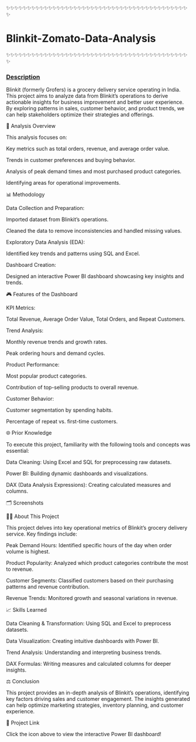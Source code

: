 ✨✨✨✨✨✨✨✨✨✨✨✨✨✨✨✨✨✨✨✨✨✨✨✨✨✨✨✨✨✨✨✨✨✨✨✨✨✨✨✨✨✨✨✨<h1> Blinkit-Zomato-Data-Analysis </h1>✨✨✨✨✨✨✨✨✨✨✨✨✨✨✨✨✨✨✨✨✨✨✨✨✨✨✨✨✨✨✨✨✨✨✨✨✨✨✨✨✨✨✨✨


### <u> Description </u>

Blinkit (formerly Grofers) is a grocery delivery service operating in India. This project aims to analyze data from Blinkit’s operations to derive actionable insights for business improvement and better user experience. By exploring patterns in sales, customer behavior, and product trends, we can help stakeholders optimize their strategies and offerings.

🎨 Analysis Overview

This analysis focuses on:

Key metrics such as total orders, revenue, and average order value.

Trends in customer preferences and buying behavior.

Analysis of peak demand times and most purchased product categories.

Identifying areas for operational improvements.

📊 Methodology

Data Collection and Preparation:

Imported dataset from Blinkit’s operations.

Cleaned the data to remove inconsistencies and handled missing values.

Exploratory Data Analysis (EDA):

Identified key trends and patterns using SQL and Excel.

Dashboard Creation:

Designed an interactive Power BI dashboard showcasing key insights and trends.

🎮 Features of the Dashboard

KPI Metrics:

Total Revenue, Average Order Value, Total Orders, and Repeat Customers.

Trend Analysis:

Monthly revenue trends and growth rates.

Peak ordering hours and demand cycles.

Product Performance:

Most popular product categories.

Contribution of top-selling products to overall revenue.

Customer Behavior:

Customer segmentation by spending habits.

Percentage of repeat vs. first-time customers.

🌐 Prior Knowledge

To execute this project, familiarity with the following tools and concepts was essential:

Data Cleaning: Using Excel and SQL for preprocessing raw datasets.

Power BI: Building dynamic dashboards and visualizations.

DAX (Data Analysis Expressions): Creating calculated measures and columns.

🗂️ Screenshots





👨‍💼 About This Project

This project delves into key operational metrics of Blinkit’s grocery delivery service. Key findings include:

Peak Demand Hours: Identified specific hours of the day when order volume is highest.

Product Popularity: Analyzed which product categories contribute the most to revenue.

Customer Segments: Classified customers based on their purchasing patterns and revenue contribution.

Revenue Trends: Monitored growth and seasonal variations in revenue.

📈 Skills Learned

Data Cleaning & Transformation: Using SQL and Excel to preprocess datasets.

Data Visualization: Creating intuitive dashboards with Power BI.

Trend Analysis: Understanding and interpreting business trends.

DAX Formulas: Writing measures and calculated columns for deeper insights.

⚖️ Conclusion

This project provides an in-depth analysis of Blinkit’s operations, identifying key factors driving sales and customer engagement. The insights generated can help optimize marketing strategies, inventory planning, and customer experience.

🔗 Project Link

Click the icon above to view the interactive Power BI dashboard!


